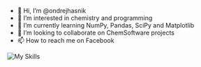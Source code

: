 - 👋 Hi, I’m @ondrejhasnik
- 👀 I’m interested in chemistry and programming
- 🌱 I’m currently learning NumPy, Pandas, SciPy and Matplotlib
- 💞️ I’m looking to collaborate on ChemSoftware projects
- 📫 How to reach me on Facebook

![My Skills](https://skillicons.dev/icons?i=linux,ubuntu,python,pycharm,anaconda,github&perline=10)
